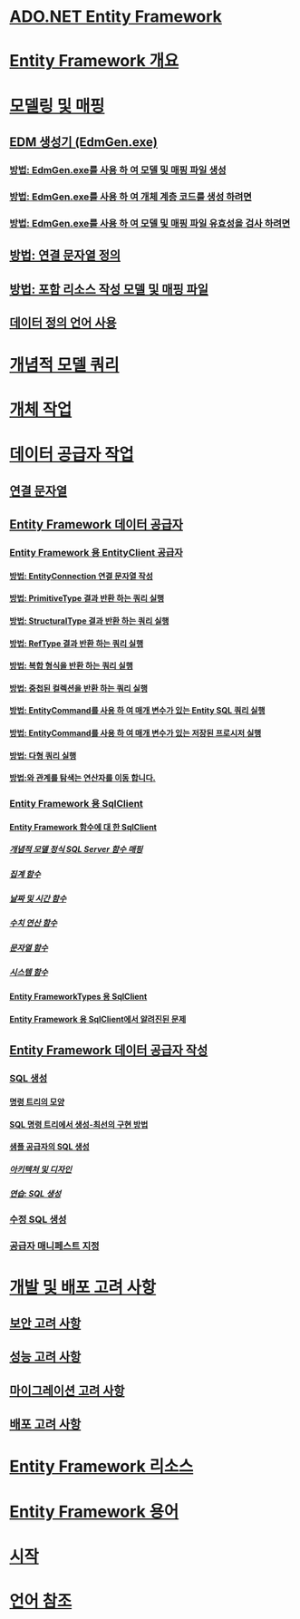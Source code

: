 # [ADO.NET Entity Framework](index.md)
# [Entity Framework 개요](overview.md)
# [모델링 및 매핑](modeling-and-mapping.md)
## [EDM 생성기 (EdmGen.exe)](edm-generator-edmgen-exe.md)
### [방법: EdmGen.exe를 사용 하 여 모델 및 매핑 파일 생성](how-to-use-edmgen-exe-to-generate-the-model-and-mapping-files.md)
### [방법: EdmGen.exe를 사용 하 여 개체 계층 코드를 생성 하려면](how-to-use-edmgen-exe-to-generate-object-layer-code.md)
### [방법: EdmGen.exe를 사용 하 여 모델 및 매핑 파일 유효성을 검사 하려면](how-to-use-edmgen-exe-to-validate-model-and-mapping-files.md)
## [방법: 연결 문자열 정의](how-to-define-the-connection-string.md)
## [방법: 포함 리소스 작성 모델 및 매핑 파일](how-to-make-model-and-mapping-files-embedded-resources.md)
## [데이터 정의 언어 사용](working-with-data-definition-language.md)
# [개념적 모델 쿼리](querying-a-conceptual-model.md)
# [개체 작업](working-with-objects.md)
# [데이터 공급자 작업](working-with-data-providers.md)
## [연결 문자열](connection-strings.md)
## [Entity Framework 데이터 공급자](data-providers.md)
### [Entity Framework 용 EntityClient 공급자](entityclient-provider-for-the-entity-framework.md)
#### [방법: EntityConnection 연결 문자열 작성](how-to-build-an-entityconnection-connection-string.md)
#### [방법: PrimitiveType 결과 반환 하는 쿼리 실행](how-to-execute-a-query-that-returns-primitivetype-results.md)
#### [방법: StructuralType 결과 반환 하는 쿼리 실행](how-to-execute-a-query-that-returns-structuraltype-results.md)
#### [방법: RefType 결과 반환 하는 쿼리 실행](how-to-execute-a-query-that-returns-reftype-results.md)
#### [방법: 복합 형식을 반환 하는 쿼리 실행](how-to-execute-a-query-that-returns-complex-types.md)
#### [방법: 중첩된 컬렉션을 반환 하는 쿼리 실행](how-to-execute-a-query-that-returns-nested-collections.md)
#### [방법: EntityCommand를 사용 하 여 매개 변수가 있는 Entity SQL 쿼리 실행](how-to-execute-a-parameterized-entity-sql-query-using-entitycommand.md)
#### [방법: EntityCommand를 사용 하 여 매개 변수가 있는 저장된 프로시저 실행](how-to-execute-a-parameterized-stored-procedure-using-entitycommand.md)
#### [방법: 다형 쿼리 실행](how-to-execute-a-polymorphic-query.md)
#### [방법:와 관계를 탐색는 연산자를 이동 합니다.](how-to-navigate-relationships-with-the-navigate-operator.md)
### [Entity Framework 용 SqlClient](sqlclient-for-the-entity-framework.md)
#### [Entity Framework 함수에 대 한 SqlClient](sqlclient-for-ef-functions.md)
##### [개념적 모델 정식 SQL Server 함수 매핑](conceptual-model-canonical-to-sql-server-functions-mapping.md)
##### [집계 함수](aggregate-functions-sqlclient-for-entity-framework.md)
##### [날짜 및 시간 함수](date-and-time-functions.md)
##### [수치 연산 함수](mathematical-functions.md)
##### [문자열 함수](string-functions.md)
##### [시스템 함수](system-functions.md)
#### [Entity FrameworkTypes 용 SqlClient](sqlclient-for-ef-types.md)
#### [Entity Framework 용 SqlClient에서 알려진된 문제](known-issues-in-sqlclient-for-entity-framework.md)
## [Entity Framework 데이터 공급자 작성](writing-an-ef-data-provider.md)
### [SQL 생성](sql-generation.md)
#### [명령 트리의 모양](the-shape-of-the-command-trees.md)
#### [SQL 명령 트리에서 생성-최선의 구현 방법](generating-sql-from-command-trees-best-practices.md)
#### [샘플 공급자의 SQL 생성](sql-generation-in-the-sample-provider.md)
##### [아키텍처 및 디자인](architecture-and-design.md)
##### [연습: SQL 생성](walkthrough-sql-generation.md)
### [수정 SQL 생성](modification-sql-generation.md)
### [공급자 매니페스트 지정](provider-manifest-specification.md)
# [개발 및 배포 고려 사항](development-and-deployment-considerations.md)
## [보안 고려 사항](security-considerations.md)
## [성능 고려 사항](performance-considerations.md)
## [마이그레이션 고려 사항](migration-considerations.md)
## [배포 고려 사항](deployment-considerations.md)
# [Entity Framework 리소스](resources.md)
# [Entity Framework 용어](terminology.md)
# [시작](getting-started.md)
# [언어 참조](language-reference/)
